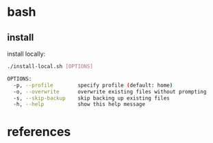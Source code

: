 # bash 

## install

install locally:
```bash
./install-local.sh [OPTIONS]

OPTIONS:
  -p, --profile        specify profile (default: home)
  -o, --overwrite      overwrite existing files without prompting
  -s, --skip-backup    skip backing up existing files
  -h, --help           show this help message
```

# references
